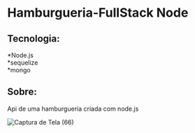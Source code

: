 # Hamburgueria-FullStack Node

## Tecnologia:

*Node.js <br>
*sequelize <br>
*mongo

## Sobre:

Api de uma hamburgueria criada com node.js

![Captura de Tela (66)](https://github.com/CesarSantos99/Dev-Club-Hamburgueria-FullStack/assets/100521839/5d066a3c-b88b-4cf4-946d-672a41d176d1)
